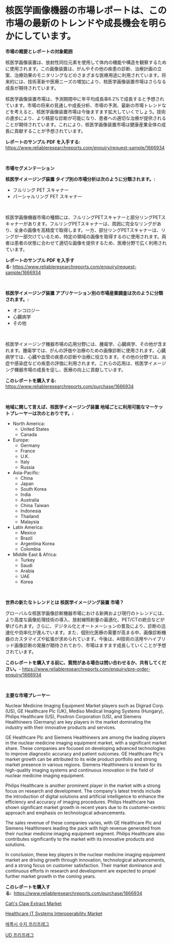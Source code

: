 <p><h1>核医学画像機器の市場レポートは、この市場の最新のトレンドや成長機会を明らかにしています。</h1></p><p><strong>市場の概要とレポートの対象範囲</strong></p>
<p><p>核医学画像装置は、放射性同位元素を使用して体内の機能や構造を観察するために使用されます。この画像装置は、がんやその他の疾患の診断、治療計画の立案、治療効果のモニタリングなどのさまざまな医療用途に利用されています。将来的には、技術革新や医療ニーズの増加により、核医学画像装置市場はさらなる成長が期待されています。</p><p>核医学画像装置市場は、予測期間中に年平均成長率6.2%で成長すると予想されています。市場の将来の見通しや成長分析、市場の予測、最新の市場トレンドなどを考えると、核医学画像装置市場は今後ますます拡大していくでしょう。技術の進歩により、より精密な診断が可能になり、患者への適切な治療が提供されることが期待されています。これにより、核医学画像装置市場は健康産業全体の成長に貢献することが予想されています。</p></p>
<p><strong>レポートのサンプル PDF を入手する:</strong> <a href="https://www.reliableresearchreports.com/enquiry/request-sample/1666934">https://www.reliableresearchreports.com/enquiry/request-sample/1666934</a></p>
<p>&nbsp;</p>
<p><strong>市場セグメンテーション</strong></p>
<p><strong>核医学イメージング装置 タイプ別の市場分析は次のように分類されます。:</strong></p>
<p><ul><li>フルリング PET スキャナー</li><li>パーシャルリング PET スキャナー</li></ul></p>
<p>&nbsp;</p>
<p><p>核医学画像機器市場の種類には、フルリングPETスキャナーと部分リングPETスキャナーがあります。フルリングPETスキャナーは、周囲に完全なリングがあり、全身の画像を高精度で取得します。一方、部分リングPETスキャナーは、リングが一部欠けているため、特定の領域の画像を取得するのに使用されます。両者は患者の状態に合わせて適切な画像を提供するため、医療分野で広く利用されています。</p></p>
<p><strong>レポートのサンプル PDF を入手する:</strong>&nbsp;<a href="https://www.reliableresearchreports.com/enquiry/request-sample/1666934">https://www.reliableresearchreports.com/enquiry/request-sample/1666934</a></p>
<p>&nbsp;</p>
<p><strong> 核医学イメージング装置 アプリケーション別の市場産業調査は次のように分類されます。:</strong></p>
<p><ul><li>オンコロジー</li><li>心臓病学</li><li>その他</li></ul></p>
<p>&nbsp;</p>
<p><p>核医学イメージング機器市場の応用分野には、腫瘍学、心臓病学、その他が含まれます。腫瘍学では、がんの評価や治療のための画像診断に使用されます。心臓病学では、心臓や血管の疾患の診断や治療に役立ちます。その他の分野では、炎症や感染症などの疾患の評価に利用されます。これらの応用は、核医学イメージング機器市場の成長を促し、医療の向上に貢献しています。</p></p>
<p><strong>このレポートを購入する:</strong>&nbsp; <a href="https://www.reliableresearchreports.com/purchase/1666934">https://www.reliableresearchreports.com/purchase/1666934</a></p>
<p>&nbsp;</p>
<p><strong>地域に関して言えば、核医学イメージング装置 地域ごとに利用可能なマーケットプレーヤーは次のとおりです。:</strong></p>
<p><ul>
    <li>
        North America:
        <ul>
            <li>United States</li>
            <li>Canada</li>
        </ul>
    </li>
    <li>
        Europe:
        <ul>
            <li>Germany</li>
            <li>France</li>
            <li>U.K.</li>
            <li>Italy</li>
            <li>Russia</li>
        </ul>
    </li>
    <li>
        Asia-Pacific:
        <ul>
            <li>China</li>
            <li>Japan</li>
            <li>South Korea</li>
            <li>India</li>
            <li>Australia</li>
            <li>China Taiwan</li>
            <li>Indonesia</li>
            <li>Thailand</li>
            <li>Malaysia</li>
        </ul>
    </li>
    <li>
        Latin America:
        <ul>
            <li>Mexico</li>
            <li>Brazil</li>
            <li>Argentina Korea</li>
            <li>Colombia</li>
        </ul>
    </li>
    <li>
        Middle East & Africa:
        <ul>
            <li>Turkey</li>
            <li>Saudi</li>
            <li>Arabia</li>
            <li>UAE</li>
            <li>Korea</li>
        </ul>
    </li>
    </ul></p>
<p>&nbsp;</p>
<p><strong>世界の新たなトレンドとは 核医学イメージング装置 市場？</strong></p>
<p><p>グローバルな核医学画像診断機器市場における新興および現行のトレンドには、より高度な画像処理技術の導入、放射線照射量の最適化、PET/CTの統合などが挙げられます。さらに、デジタル化とオートメーションの普及により、診断の迅速化や効率化が進んでいます。また、個別化医療の需要が高まる中、画像診断機器のカスタマイズや拡張が求められています。今後は、AI技術の活用やハイブリッド画像診断の発展が期待されており、市場はますます成長していくことが予想されています。</p></p>
<p><strong>このレポートを購入する前に、質問がある場合は問い合わせるか、共有してください。</strong>- <a href="https://www.reliableresearchreports.com/enquiry/pre-order-enquiry/1666934">https://www.reliableresearchreports.com/enquiry/pre-order-enquiry/1666934</a></p>
<p>&nbsp;</p>
<p><strong>主要な市場プレーヤー</strong></p>
<p><p>Nuclear Medicine Imaging Equipment Market players such as Digirad Corp. (US), GE Healthcare Plc (UK), Mediso Medical Imaging Systems (Hungary), Philips Healthcare (US), Positron Corporation (US), and Siemens Healthineers (Germany) are key players in the market dominating the industry with their innovative products and services.</p><p>GE Healthcare Plc and Siemens Healthineers are among the leading players in the nuclear medicine imaging equipment market, with a significant market share. These companies are focused on developing advanced technologies to improve diagnostic accuracy and patient outcomes. GE Healthcare Plc's market growth can be attributed to its wide product portfolio and strong market presence in various regions. Siemens Healthineers is known for its high-quality imaging systems and continuous innovation in the field of nuclear medicine imaging equipment.</p><p>Philips Healthcare is another prominent player in the market with a strong focus on research and development. The company's latest trends include the introduction of digital solutions and artificial intelligence to enhance the efficiency and accuracy of imaging procedures. Philips Healthcare has shown significant market growth in recent years due to its customer-centric approach and emphasis on technological advancements.</p><p>The sales revenue of these companies varies, with GE Healthcare Plc and Siemens Healthineers leading the pack with high revenue generated from their nuclear medicine imaging equipment segment. Philips Healthcare also contributes significantly to the market with its innovative products and solutions.</p><p>In conclusion, these key players in the nuclear medicine imaging equipment market are driving growth through innovation, technological advancements, and a strong focus on customer satisfaction. Their market dominance and continuous efforts in research and development are expected to propel further market growth in the coming years.</p></p>
<p><strong>このレポートを購入する:</strong>&nbsp;&nbsp;<a href="https://www.reliableresearchreports.com/purchase/1666934">https://www.reliableresearchreports.com/purchase/1666934</a></p>
<p><p><a href="https://www.linkedin.com/pulse/cats-claw-extract-market-size-growth-segmentation-regional-roqgc?trackingId=LGMPUBdq2puCoX5r5SKq%2Fg%3D%3D">Cat\'s Claw Extract Market</a></p><p><a href="https://www.linkedin.com/pulse/healthcare-systems-interoperability-market-size-growth-outlook-hw8tc?trackingId=PO6VKN1%2Fxy%2Ff%2F8S8F7FMqA%3D%3D">Healthcare IT Systems Interoperability Market</a></p><p><a href="https://github.com/GabrielBlanda5656/Market-Research-Report-List-1/blob/main/219929613445.md">에폭시 수지 프리프레그</a></p><p><a href="https://github.com/CorEmtymerich56566/Market-Research-Report-List-1/blob/main/462177213446.md">UD 프리프레그</a></p></p>